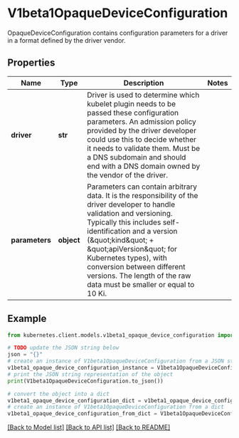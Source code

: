 # V1beta1OpaqueDeviceConfiguration

OpaqueDeviceConfiguration contains configuration parameters for a driver in a format defined by the driver vendor.

## Properties

Name | Type | Description | Notes
------------ | ------------- | ------------- | -------------
**driver** | **str** | Driver is used to determine which kubelet plugin needs to be passed these configuration parameters.  An admission policy provided by the driver developer could use this to decide whether it needs to validate them.  Must be a DNS subdomain and should end with a DNS domain owned by the vendor of the driver. | 
**parameters** | **object** | Parameters can contain arbitrary data. It is the responsibility of the driver developer to handle validation and versioning. Typically this includes self-identification and a version (\&quot;kind\&quot; + \&quot;apiVersion\&quot; for Kubernetes types), with conversion between different versions.  The length of the raw data must be smaller or equal to 10 Ki. | 

## Example

```python
from kubernetes.client.models.v1beta1_opaque_device_configuration import V1beta1OpaqueDeviceConfiguration

# TODO update the JSON string below
json = "{}"
# create an instance of V1beta1OpaqueDeviceConfiguration from a JSON string
v1beta1_opaque_device_configuration_instance = V1beta1OpaqueDeviceConfiguration.from_json(json)
# print the JSON string representation of the object
print(V1beta1OpaqueDeviceConfiguration.to_json())

# convert the object into a dict
v1beta1_opaque_device_configuration_dict = v1beta1_opaque_device_configuration_instance.to_dict()
# create an instance of V1beta1OpaqueDeviceConfiguration from a dict
v1beta1_opaque_device_configuration_from_dict = V1beta1OpaqueDeviceConfiguration.from_dict(v1beta1_opaque_device_configuration_dict)
```
[[Back to Model list]](../README.md#documentation-for-models) [[Back to API list]](../README.md#documentation-for-api-endpoints) [[Back to README]](../README.md)



